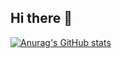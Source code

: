 ## Hi there 👋

[![Anurag's GitHub stats](https://github-readme-stats.vercel.app/api?Raviyaa27)](https://github.com/anuraghazra/github-readme-stats)
<!--
**Raviyaa27/Raviyaa27** is a ✨ _special_ ✨ repository because its `README.md` (this file) appears on your GitHub profile.

Here are some ideas to get you started:

- 🔭 I’m currently working on ...
- 🌱 I’m currently learning ...
- 👯 I’m looking to collaborate on ...
- 🤔 I’m looking for help with ...
- 💬 Ask me about ...
- 📫 How to reach me: ...
- 😄 Pronouns: ...
- ⚡ Fun fact: ...
-->
